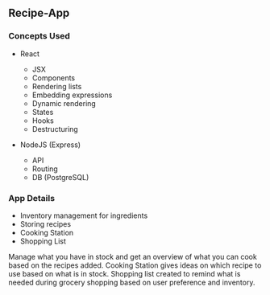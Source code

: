 ## Recipe-App

### Concepts Used

- React
  - JSX
  - Components
  - Rendering lists
  - Embedding expressions
  - Dynamic rendering
  - States
  - Hooks
  - Destructuring
 
 - NodeJS (Express)
   - API
   - Routing
   - DB (PostgreSQL)

### App Details

- Inventory management for ingredients
- Storing recipes
- Cooking Station
- Shopping List

Manage what you have in stock and get an overview of what you can cook based on the recipes added. Cooking Station gives ideas on which recipe to use based on what is in stock. Shopping list created to remind what is needed during grocery shopping based on user preference and inventory.

